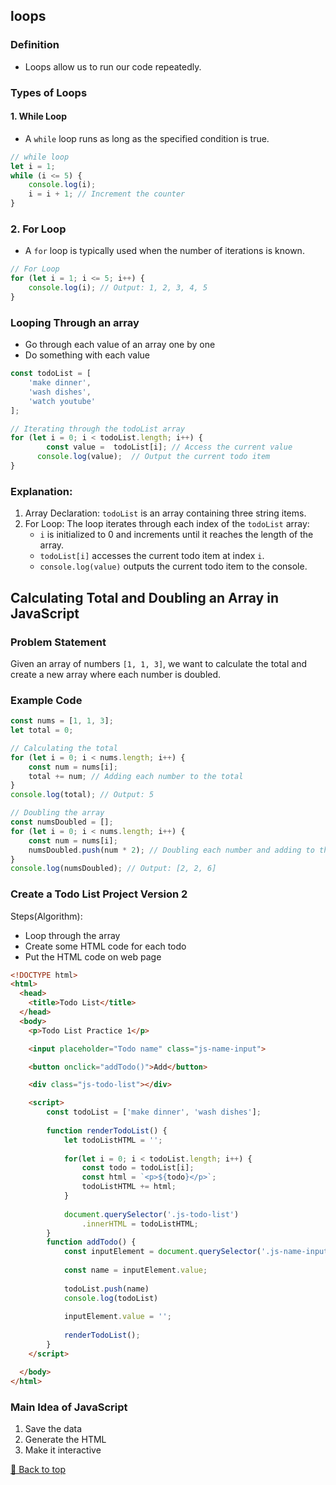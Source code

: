 <!-- #### [Go Back ↩](../README.md) -->
## loops

### Definition
- Loops allow us to run our code repeatedly.

### Types of Loops

#### 1. While Loop
- A `while` loop runs as long as the specified condition is true.

```javascript
// while loop
let i = 1;
while (i <= 5) {
    console.log(i);
    i = i + 1; // Increment the counter
}
```

### 2. For Loop
- A `for` loop is typically used when the number of iterations is known.

```javascript
// For Loop
for (let i = 1; i <= 5; i++) {
    console.log(i); // Output: 1, 2, 3, 4, 5
}
```
### Looping Through an array

- Go through each value of an array one by one
- Do something with each value

``` javascript
const todoList = [
    'make dinner',
    'wash dishes',
    'watch youtube'
];

// Iterating through the todoList array
for (let i = 0; i < todoList.length; i++) {
		const value =  todoList[i]; // Access the current value
	  console.log(value);  // Output the current todo item
}
```
### Explanation:
1. Array Declaration: `todoList` is an array containing three string items.
2. For Loop: The loop iterates through each index of the `todoList` array:
    - `i` is initialized to 0 and increments until it reaches the length of the array.
    - `todoList[i]` accesses the current todo item at index `i`.
    - `console.log(value)` outputs the current todo item to the console.


## Calculating Total and Doubling an Array in JavaScript

### Problem Statement
Given an array of numbers `[1, 1, 3]`, we want to calculate the total and create a new array where each number is doubled.

### Example Code

```javascript
const nums = [1, 1, 3];
let total = 0;

// Calculating the total
for (let i = 0; i < nums.length; i++) {
    const num = nums[i];
    total += num; // Adding each number to the total
}
console.log(total); // Output: 5

// Doubling the array
const numsDoubled = [];
for (let i = 0; i < nums.length; i++) {
    const num = nums[i];
    numsDoubled.push(num * 2); // Doubling each number and adding to the new array
}
console.log(numsDoubled); // Output: [2, 2, 6]
```

### Create a Todo List Project Version 2
Steps(Algorithm):
- Loop through the array
- Create some HTML code for each todo
- Put the HTML code on web page

```html
<!DOCTYPE html>
<html>
  <head>
    <title>Todo List</title>  
  </head>   
  <body>
    <p>Todo List Practice 1</p>

    <input placeholder="Todo name" class="js-name-input"> 

    <button onclick="addTodo()">Add</button>

    <div class="js-todo-list"></div>

    <script>
		const todoList = ['make dinner', 'wash dishes'];
		
		function renderTodoList() {
		    let todoListHTML = '';
		
		    for(let i = 0; i < todoList.length; i++) {
		        const todo = todoList[i];
		        const html = `<p>${todo}</p>`;
		        todoListHTML += html;
		    }
		
		    document.querySelector('.js-todo-list')
		        .innerHTML = todoListHTML;  
		}
		function addTodo() {
		    const inputElement = document.querySelector('.js-name-input')
		
		    const name = inputElement.value;
		    
		    todoList.push(name)
		    console.log(todoList)
		
		    inputElement.value = '';
		
		    renderTodoList();
		}
    </script>

  </body>
</html> 
```


### Main Idea of JavaScript
1. Save the data
2. Generate the HTML
3. Make it interactive


[🔼 Back to top](#loops)